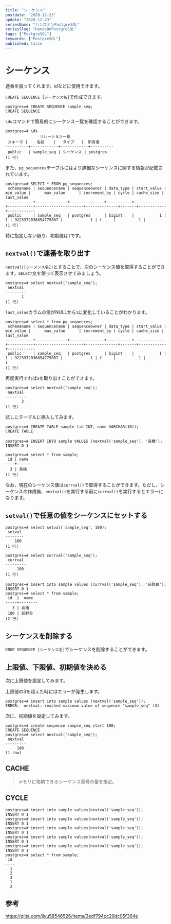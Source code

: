 ```yaml
---
title: "シーケンス"
postdate: "2020-12-23"
update: "2020-12-23"
seriesName: "ハンズオンPostgreSQL"
seriesSlug: "HandsOnPostgreSQL"
tags: ["PostgreSQL"]
keywords: ["PostgreSQL"]
published: false
---
```


# シーケンス

連番を振ってくれます。idなどに使用できます。

`CREATE SEQUENCE [シーケンス名]`で作成できます。

```dummy:title=console
postgres=# CREATE SEQUENCE sample_seq; 
CREATE SEQUENCE
```

`\ds`コマンドで簡易的にシーケンス一覧を確認することができます。

```dummy:title=console
postgres=# \ds
               リレーション一覧
 スキーマ |    名前    |   タイプ   |  所有者
----------+------------+------------+----------
 public   | sample_seq | シーケンス | postgres
(1 行)
```

また、`pg_sequences`テーブルにはより詳細なシーケンスに関する情報が記載されています。

```dummy:title=console
postgres=# SELECT * FROM pg_sequences;
 schemaname | sequencename | sequenceowner | data_type | start_value | min_value |      max_value      | increment_by | cycle | cache_size | last_value
------------+--------------+---------------+-----------+-------------+-----------+---------------------+--------------+-------+------------+------------
 public     | sample_seq   | postgres      | bigint    |           1 |         1 | 9223372036854775807 |            1 | f     |          1 |
(1 行)
```

特に指定しない限り、初期値は`1`です。

## `nextval()`で連番を取り出す

`nextval([シーメンス名])`とすることで、次のシーケンス値を取得することができます。`SELECT`文を使って表示させてみましょう。

```dummy
postgres=# select nextval('sample_seq');
 nextval
---------
       1
(1 行)
```

`last_value`カラムの値がNULLから`1`に変化していることがわかります。

```dummy
postgres=# select * from pg_sequences;   
 schemaname | sequencename | sequenceowner | data_type | start_value | min_value |      max_value      | increment_by | cycle | cache_size | last_value
------------+--------------+---------------+-----------+-------------+-----------+---------------------+--------------+-------+------------+------------
 public     | sample_seq   | postgres      | bigint    |           1 |         1 | 9223372036854775807 |            1 | f     |          1 |          1
(1 行)
```

再度実行すれば`2`を取り出すことができます。

```dummy:title=console
postgres=# select nextval('sample_seq');
 nextval
---------
       2
(1 行)
```

試しにテーブルに挿入してみます。

```dummy:title=console
postgres=# CREATE TABLE sample (id INT, name VARCHAR(10));
CREATE TABLE

postgres=# INSERT INTO sample VALUES (nextval('sample_seq'), '高橋');
INSERT 0 1 
```

```dummy
postgres=# select * from sample;
 id | name
----+------
  3 | 高橋
(1 行)
```

なお、現在のシーケンス値は`currval()`で取得することができます。ただし、シーケンスの作成後、`nextval()`を実行する前に`currval()`を実行するとエラーになります。

## `setval()`で任意の値をシーケンスにセットする

```dummy:title=console
postgres=# select setval('sample_seq', 100); 
 setval
--------
    100
(1 行)
```

```dummy
postgres=# select currval('sample_seq');
 currval
---------
     100
(1 行)
```

```dummy
postgres=# insert into sample values (currval('sample_seq'), '荻野目');
INSERT 0 1
postgres=# select * from sample;
 id  |  name
-----+--------
   3 | 高橋
 100 | 荻野目
(2 行)
```

## シーケンスを削除する

`DROP SEQUENCE [シーケンス名]`でシーケンスを削除することができます。


## 上限値、下限値、初期値を決める

次に上限値を設定してみます。

上限値の3を超えた時にはエラーが発生します。

```dummy:title=console
postgres=# insert into sample values (nextval('sample_seq'));
ERROR:  nextval: reached maximum value of sequence "sample_seq" (3)
```


次に、初期値を設定してみます。

```dummy:title=console
postgres=# create sequence sample_seq start 100;
CREATE SEQUENCE
postgres=# select nextval('sample_seq');
 nextval 
---------
     100
(1 row)
```

## CACHE

> メモリに格納できるシーケンス番号の量を指定。

## CYCLE

```dummy:title=console
postgres=# insert into sample values(nextval('sample_seq'));
INSERT 0 1
postgres=# insert into sample values(nextval('sample_seq'));
INSERT 0 1
postgres=# insert into sample values(nextval('sample_seq'));
INSERT 0 1
postgres=# insert into sample values(nextval('sample_seq'));
INSERT 0 1
postgres=# insert into sample values(nextval('sample_seq'));
INSERT 0 1
postgres=# select * from sample;
 id 
----
  1
  2
  3
  1
  2
```

## 参考

https://qiita.com/jiyu58546526/items/3edf794cc29dc05f364e






